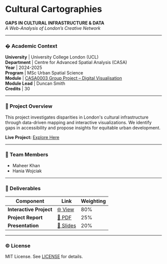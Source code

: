 # Cultural Cartographies  
**GAPS IN CULTURAL INFRASTRUCTURE & DATA**  
*A Web-Analysis of London’s Creative Network*  

---

### � Academic Context  
**University** | University College London (UCL)  
**Department** | Centre for Advanced Spatial Analysis (CASA)  
**Year** | 2024-2025  
**Program** | MSc Urban Spatial Science  
**Module** | [CASA0003 Group Project – Digital Visualisation](https://www.ucl.ac.uk/module-catalogue/modules/group-mini-project-digital-visualisation-CASA0003)  
**Module Lead** | Duncan Smith  
**Credits** | 30  

---

### 📌 Project Overview  
This project investigates disparities in London's cultural infrastructure through data-driven mapping and interactive visualizations. We identify gaps in accessibility and propose insights for equitable urban development.  

**Live Project:** [Explore Here](https://hwojciak.github.io/CulturalCartographies/)  

---

### 👥 Team Members  
- Maheer Khan  
- Hania Wojciak  

---

### 📂 Deliverables  
| Component               | Link | Weighting |
|-------------------------|------|-----------|
| **Interactive Project** | [🌐 View](https://hwojciak.github.io/CulturalCartographies/) | 80% |
| **Project Report**      | [📄 PDF](https://github.com/Maheer-Maps/CulturalCartographies2/blob/main/Report/CASA0003%20Cultural%20Cartographies%20-%20A%20Web-Analysis%20of%20Gaps%20in%20Cultural%20Infrastructure%20%26%20Data%20in%20London%E2%80%99s%20Creative%20Network.pdf) | 25% |
| **Presentation**        | [🎤 Slides](https://github.com/Maheer-Maps/CulturalCartographies2/blob/main/Presentation/CASA0003Group3.pdf) | 20% |

---

### © License  
MIT License. See [LICENSE](LICENSE) for details.  
